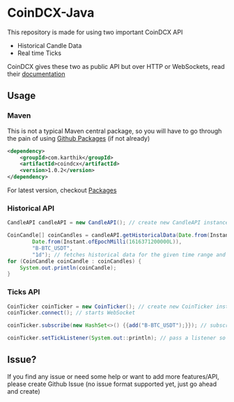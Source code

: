 # CoinDCX-Java

This repository is made for using two important CoinDCX API
- Historical Candle Data
- Real time Ticks

CoinDCX gives these two as public API but over HTTP or WebSockets, read their [documentation](https://coindcx-official.github.io/rest-api/)

## Usage

### Maven

This is not a typical Maven central package, so you will have to go through the pain of using [Github Packages](https://docs.github.com/en/packages/guides/configuring-apache-maven-for-use-with-github-packages) (if not already)

```xml
<dependency>
    <groupId>com.karthik</groupId>
    <artifactId>coindcx</artifactId>
    <version>1.0.2</version>
</dependency>
```

For latest version, checkout [Packages](https://github.com/karthik/CoinDCX-Java/packages)

### Historical API

```java
CandleAPI candleAPI = new CandleAPI(); // create new CandleAPI instance 

CoinCandle[] coinCandles = candleAPI.getHistoricalData(Date.from(Instant.ofEpochMilli(1616284800000L)),
        Date.from(Instant.ofEpochMilli(1616371200000L)),
        "B-BTC_USDT",
        "1d"); // fetches historical data for the given time range and candle period (i.e., candle interval)
for (CoinCandle coinCandle : coinCandles) {
    System.out.println(coinCandle);
}
```

### Ticks API

```java
CoinTicker coinTicker = new CoinTicker(); // create new CoinTicker instance (can be used across multi-threads)
coinTicker.connect(); // starts WebSocket

coinTicker.subscribe(new HashSet<>() {{add("B-BTC_USDT");}}); // subscribes for BTC-USDT pair via Binance exchange

coinTicker.setTickListener(System.out::println); // pass a listener so that you can add your business logic
```


## Issue?

If you find any issue or need some help or want to add more features/API, please create Github Issue (no issue format supported yet, just go ahead and create)
